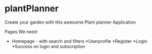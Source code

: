 # plantPlanner
Create your garden with this awesome Plant planner Application

Pages We need:
* Homepage - with search and filters
*Userprofile
  *Register
  *Login
  *Success on login and subscription
